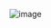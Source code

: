 ![image](https://github.com/adamczycha/Excel-PowerBI/assets/95883771/8199e912-6942-459a-a2aa-6e32ac596643)
